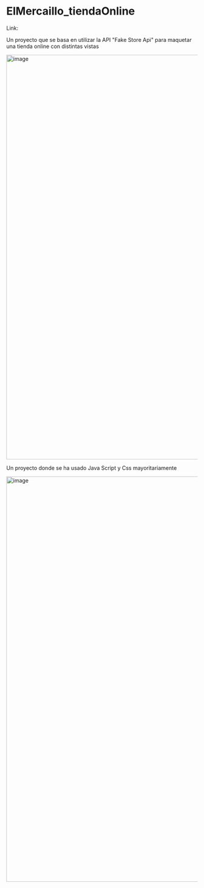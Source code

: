 # ElMercaillo_tiendaOnline
Link: 

Un proyecto que se basa en utilizar la API "Fake Store Api" para maquetar una tienda online con distintas vistas

<img width="1065" alt="image" src="https://user-images.githubusercontent.com/86807831/208252610-c6b13775-8d02-4f17-a090-3f62fc418783.png">

Un proyecto donde se ha usado Java Script y Css mayoritariamente

<img width="1067" alt="image" src="https://user-images.githubusercontent.com/86807831/208252674-c0ffdc31-be30-4c9e-a48b-0f7bca31d063.png">
